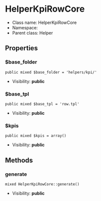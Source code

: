 HelperKpiRowCore
===============






* Class name: HelperKpiRowCore
* Namespace: 
* Parent class: Helper





Properties
----------


### $base_folder

    public mixed $base_folder = 'helpers/kpi/'





* Visibility: **public**


### $base_tpl

    public mixed $base_tpl = 'row.tpl'





* Visibility: **public**


### $kpis

    public mixed $kpis = array()





* Visibility: **public**


Methods
-------


### generate

    mixed HelperKpiRowCore::generate()





* Visibility: **public**



